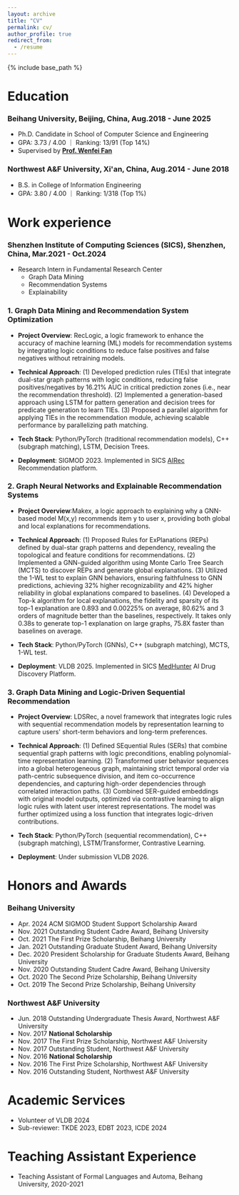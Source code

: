 ```yaml
---
layout: archive
title: "CV"
permalink: cv/
author_profile: true
redirect_from:
  - /resume
---
```


{% include base_path %}

Education
======
### Beihang University, Beijing, China, Aug.2018 - June 2025
* Ph.D. Candidate in School of Computer Science and Engineering
* GPA: 3.73 / 4.00 ｜ Ranking: 13/91 (Top 14%)
* Supervised by **[Prof. Wenfei Fan](https://homepages.inf.ed.ac.uk/wenfei/)**

### Northwest A&F University, Xi'an, China, Aug.2014 - June 2018
* B.S. in College of Information Engineering
* GPA: 3.80 / 4.00 ｜ Ranking: 1/318 (Top 1%)


Work experience
======
### Shenzhen Institute of Computing Sciences (SICS), Shenzhen, China, Mar.2021 - Oct.2024
* Research Intern in Fundamental Research Center
  * Graph Data Mining
  * Recommendation Systems
  * Explainability

### 1. Graph Data Mining and Recommendation System Optimization
* **Project Overview**: RecLogic, a logic framework to enhance the accuracy of machine learning (ML) models for recommendation systems by integrating logic conditions to reduce false positives and false negatives without retraining models.

* **Technical Approach**: (1) Developed prediction rules (TIEs) that integrate dual-star graph patterns with logic conditions, reducing false positives/negatives by 16.21% AUC in critical prediction zones (i.e., near the recommendation threshold). (2) Implemented a generation-based approach using LSTM for pattern generation and decision trees for predicate generation to learn TIEs. (3) Proposed a parallel algorithm for applying TIEs in the recommendation module, achieving scalable performance by parallelizing path matching.

* **Tech Stack**: Python/PyTorch (traditional recommendation models), C++ (subgraph matching), LSTM, Decision Trees.

* **Deployment**: SIGMOD 2023. Implemented in SICS [AIRec](https://airec.grandhoo.com/) Recommendation platform.

### 2. Graph Neural Networks and Explainable Recommendation Systems
* **Project Overview**:Makex, a logic approach to explaining why a GNN-based model M(x,y) recommends item y to user x, providing both global and local explanations for recommendations.

* **Technical Approach**: (1) Proposed Rules for ExPlanations (REPs) defined by dual-star graph patterns and dependency, revealing the topological and feature conditions for recommendations. (2) Implemented a GNN-guided algorithm using Monte Carlo Tree Search (MCTS) to discover REPs and generate global explanations. (3) Utilized the 1-WL test to explain GNN behaviors, ensuring faithfulness to GNN predictions, achieving 32% higher recognizability and 42% higher reliability in global explanations compared to baselines. (4) Developed a Top-k algorithm for local explanations, the fidelity and sparsity of its top-1 explanation are 0.893 and 0.00225% on average, 80.62% and 3 orders of magnitude better than the baselines, respectively. It takes only 0.38s to generate top-1 explanation on large graphs, 75.8X faster than baselines on average.

* **Tech Stack**: Python/PyTorch (GNNs), C++ (subgraph matching), MCTS, 1-WL test.

* **Deployment**: VLDB 2025. Implemented in SICS [MedHunter](https://medhunter.grandhoo.com/) AI Drug Discovery Platform.

### 3. Graph Data Mining and Logic-Driven Sequential Recommendation
* **Project Overview**: LDSRec, a novel framework that integrates logic rules with sequential recommendation models by representation learning to capture users' short-term behaviors and long-term preferences.

* **Technical Approach**: (1) Defined SEquential Rules (SERs) that combine sequential graph patterns with logic preconditions, enabling polynomial-time representation learning. (2) Transformed user behavior sequences into a global heterogeneous graph, maintaining strict temporal order via path-centric subsequence division, and item co-occurrence dependencies, and capturing high-order dependencies through correlated interaction paths. (3) Combined SER-guided embeddings with original model outputs, optimized via contrastive learning to align logic rules with latent user interest representations. The model was further optimized using a loss function that integrates logic-driven contributions.

* **Tech Stack**: Python/PyTorch (sequential recommendation), C++ (subgraph matching), LSTM/Transformer, Contrastive Learning.

* **Deployment**: Under submission VLDB 2026.



Honors and Awards
======
### Beihang University
* Apr. 2024 ACM SIGMOD Student Support Scholarship Award
* Nov. 2021 Outstanding Student Cadre Award, Beihang University
* Oct. 2021 The First Prize Scholarship, Beihang University
* Jan. 2021 Outstanding Graduate Student Award, Beihang University
* Dec. 2020 President Scholarship for Graduate Students Award, Beihang University
* Nov. 2020 Outstanding Student Cadre Award, Beihang University
* Oct. 2020 The Second Prize Scholarship, Beihang University
* Oct. 2019 The Second Prize Scholarship, Beihang University

### Northwest A&F University
* Jun. 2018 Outstanding Undergraduate Thesis Award, Northwest A&F University
* Nov. 2017 **National Scholarship**
* Nov. 2017 The First Prize Scholarship, Northwest A&F University
* Nov. 2017 Outstanding Student, Northwest A&F University
* Nov. 2016 **National Scholarship**
* Nov. 2016 The First Prize Scholarship, Northwest A&F University
* Nov. 2016 Outstanding Student, Northwest A&F University



Academic Services
======
* Volunteer of VLDB 2024
* Sub-reviewer: TKDE 2023, EDBT 2023, ICDE 2024

Teaching Assistant Experience
======
* Teaching Assistant of Formal Languages and Automa, Beihang University, 2020-2021
